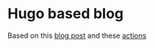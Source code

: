 # Hugo based blog

Based on this [blog post](https://medium.com/swlh/hosting-a-hugo-blog-on-github-pages-with-travis-ci-e74a1d686f10) and these [actions](https://github.com/marketplace/actions/hugo-setup)
